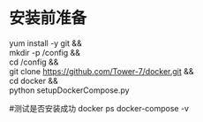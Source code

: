 # 安装前准备
yum install -y git &&\
mkdir -p /config && \
cd /config && \
git clone https://github.com/Tower-7/docker.git && \
cd docker && \
python setupDockerCompose.py

#测试是否安装成功
docker ps
docker-compose -v
